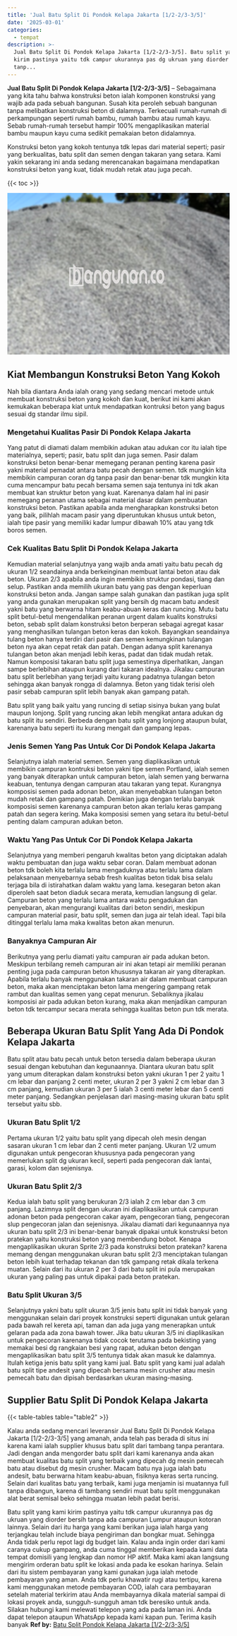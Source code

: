 ```yaml
---
title: 'Jual Batu Split Di Pondok Kelapa Jakarta [1/2-2/3-3/5]'
date: '2025-03-01'
categories:
  - tempat
description: >-
  Jual Batu Split Di Pondok Kelapa Jakarta [1/2-2/3-3/5]. Batu split yang kami
  kirim pastinya yaitu tdk campur ukurannya pas dg ukruan yang diorder bersih
  tanp...
---
```


**Jual Batu Split Di Pondok Kelapa Jakarta \[1/2-2/3-3/5\]** – Sebagaimana yang kita tahu bahwa konstruksi beton ialah komponen konstruksi yang wajib ada pada sebuah bangunan. Susah kita peroleh sebuah bangunan tanpa melibatkan konstruksi beton di dalamnya. Terkecuali rumah-rumah di perkampungan seperti rumah bambu, rumah bambu atau rumah kayu. Sebab rumah-rumah tersebut hampir 100% mengaplikasikan material bambu maupun kayu cuma sedikit pemakaian beton didalamnya.

Konstruksi beton yang kokoh tentunya tdk lepas dari material seperti; pasir yang berkualitas, batu split dan semen dengan takaran yang setara. Kami yakin sekarang ini anda sedang merencanakan bagaimana mendapatkan konstruksi beton yang kuat, tidak mudah retak atau juga pecah.

{{< toc >}}

![Jual Batu Split Di Pondok Kelapa Jakarta [1/2-2/3-3/5]](/images/jual-batu-split-14.png)

## Kiat Membangun Konstruksi Beton Yang Kokoh

Nah bila diantara Anda ialah orang yang sedang mencari metode untuk membuat konstruksi beton yang kokoh dan kuat, berikut ini kami akan kemukakan beberapa kiat untuk mendapatkan kontruksi beton yang bagus sesuai dg standar ilmu sipil.

### Mengetahui Kualitas Pasir Di Pondok Kelapa Jakarta

Yang patut di diamati dalam membikin adukan atau adukan cor itu ialah tipe materialnya, seperti; pasir, batu split dan juga semen. Pasir dalam konstruksi beton benar-benar memegang peranan penting karena pasir yakni material pemadat antara batu pecah dengan semen. tdk mungkin kita membikin campuran coran dg tanpa pasir dan benar-benar tdk mungkin kita cuma mencampur batu pecah bersama semen saja tentunya ini tdk akan membuat kan struktur beton yang kuat. Karenanya dalam hal ini pasir memegang peranan utama sebagai material dasar dalam pembuatan konstruksi beton. Pastikan apabila anda mengharapkan konstruksi beton yang baik, pilihlah macam pasir yang diperuntukan khusus untuk beton, ialah tipe pasir yang memiliki kadar lumpur dibawah 10% atau yang tdk boros semen.

### Cek Kualitas Batu Split Di Pondok Kelapa Jakarta

Kemudian material selanjutnya yang wajib anda amati yaitu batu pecah dg ukuran 1/2 seandainya anda berkeinginan membuat lantai beton atau dak beton. Ukuran 2/3 apabila anda ingin membikin struktur pondasi, tiang dan selup. Pastikan anda memilih ukuran batu yang pas dengan keperluan konstruksi beton anda. Jangan sampe salah gunakan dan pastikan juga split yang anda gunakan merupakan split yang bersih dg macam batu andesit yakni batu yang berwarna hitam keabu-abuan keras dan runcing. Mutu batu split betul-betul mengendalikan peranan urgent dalam kualits konstruksi beton, sebab split dalam konstruksi beton berperan sebagai agregat kasar yang menghasilkan tulangan beton keras dan kokoh. Bayangkan seandainya tulang beton hanya terdiri dari pasir dan semen kemungkinan tulangan beton nya akan cepat retak dan patah. Dengan adanya split karenanya tulangan beton akan menjadi lebih keras, padat dan tidak mudah retak. Namun komposisi takaran batu split juga semestinya diperhatikan, Jangan sampe berlebihan ataupun kurang dari takaran idealnya. Jikalau campuran batu split berlebihan yang terjadi yaitu kurang padatnya tulangan beton sehingga akan banyak rongga di dalamnya. Beton yang tidak terisi oleh pasir sebab campuran split lebih banyak akan gampang patah.

Batu split yang baik yaitu yang runcing di setiap sisinya bukan yang bulat maupun lonjong. Split yang runcing akan lebih mengikat antara adukan dg batu split itu sendiri. Berbeda dengan batu split yang lonjong ataupun bulat, karenanya batu seperti itu kurang mengait dan gampang lepas.

### Jenis Semen Yang Pas Untuk Cor Di Pondok Kelapa Jakarta

Selanjutnya ialah material semen. Semen yang diaplikasikan untuk membikin campuran kontruksi beton yakni tipe semen Portland, ialah semen yang banyak diterapkan untuk campuran beton, ialah semen yang berwarna keabuan, tentunya dengan campuran atau takaran yang tepat. Kurangnya komposisi semen pada adonan beton, akan menyebabkan tulangan beton mudah retak dan gampang patah. Demikian juga dengan terlalu banyak komposisi semen karenanya campuran beton akan terlalu keras gampang patah dan segera kering. Maka komposisi semen yang setara itu betul-betul penting dalam campuran adukan beton.

### Waktu Yang Pas Untuk Cor Di Pondok Kelapa Jakarta

Selanjutnya yang memberi pengaruh kwalitas beton yang diciptakan adalah waktu pembuatan dan juga waktu sebar coran. Dalam membuat adonan beton tdk boleh kita terlalu lama mengaduknya atau terlalu lama dalam pelaksanaan menyebarnya sebab fresh kualitas beton tidak bisa selalu terjaga bila di istirahatkan dalam waktu yang lama. kesegaran beton akan diperoleh saat beton diaduk secara merata, kemudian langsung di gelar. Campuran beton yang terlalu lama antara waktu pengadukan dan penyebaran, akan mengurangi kualitas dari beton sendiri, meskipun campuran material pasir, batu split, semen dan juga air telah ideal. Tapi bila ditinggal terlalu lama maka kwalitas beton akan menurun.

### Banyaknya Campuran Air

Berikutnya yang perlu diamati yaitu campuran air pada adukan beton. Meskipun terbilang remeh campuran air ini akan tetapi air memiliki peranan penting juga pada campuran beton khususnya takaran air yang diterapkan. Apabila terlalu banyak menggunakan takaran air dalam membuat campuran beton, maka akan menciptakan beton lama mengering gampang retak rambut dan kualitas semen yang cepat menurun. Sebaliknya jikalau komposisi air pada adukan beton kurang, maka akan menjadikan campuran beton tdk tercampur secara merata sehingga kualitas beton pun tdk merata.

## Beberapa Ukuran Batu Split Yang Ada Di Pondok Kelapa Jakarta

Batu split atau batu pecah untuk beton tersedia dalam beberapa ukuran sesuai dengan kebutuhan dan kegunaannya. Diantara ukuran batu split yang umum diterapkan dalam konstruksi beton yakni ukuran 1 per 2 yaitu 1 cm lebar dan panjang 2 centi meter, ukuran 2 per 3 yakni 2 cm lebar dan 3 cm panjang, kemudian ukuran 3 per 5 ialah 3 centi meter lebar dan 5 centi meter panjang. Sedangkan penjelasan dari masing-masing ukuran batu split tersebut yaitu sbb.

### Ukuran Batu Split 1/2

Pertama ukuran 1/2 yaitu batu split yang dipecah oleh mesin dengan sasaran ukuran 1 cm lebar dan 2 centi meter panjang. Ukuran 1/2 umum digunakan untuk pengecoran khususnya pada pengecoran yang memerlukan split dg ukuran kecil, seperti pada pengecoran dak lantai, garasi, kolom dan sejenisnya.

### Ukuran Batu Split 2/3

Kedua ialah batu split yang berukuran 2/3 ialah 2 cm lebar dan 3 cm panjang. Lazimnya split dengan ukuran ini diaplikasikan untuk campuran adonan beton pada pengecoran cakar ayam, pengecoran tiang, pengecoran slup pengecoran jalan dan sejenisnya. Jikalau diamati dari kegunaannya nya ukuran batu split 2/3 ini benar-benar banyak dipakai untuk konstruksi beton pratekan yaitu konstruksi beton yang membendung bobot. Kenapa mengaplikasikan ukuran Sprite 2/3 pada konstruksi beton pratekan? karena memang dengan menggunakan ukuran batu split 2/3 menciptakan tulangan beton lebih kuat terhadap tekanan dan tdk gampang retak dikala terkena muatan. Selain dari itu ukuran 2 per 3 dari batu split ini pula merupakan ukuran yang paling pas untuk dipakai pada beton pratekan.

### Batu Split Ukuran 3/5

Selanjutnya yakni batu split ukuran 3/5 jenis batu split ini tidak banyak yang menggunakan selain dari proyek konstruksi seperti digunakan untuk gelaran pada bawah rel kereta api, taman dan ada juga yang menerapkan untuk gelaran pada ada zona bawah tower. Jika batu ukuran 3/5 ini diaplikasikan untuk pengecoran karenanya tidak cocok terutama pada bekisting yang memakai besi dg rangkaian besi yang rapat, adukan beton dengan mengaplikasikan batu split 3/5 tentunya tidak akan masuk ke dalamnya. Itulah ketiga jenis batu split yang kami jual. Batu split yang kami jual adalah batu split tipe andesit yang dipecah bersama mesin crusher atau mesin pemecah batu dan dipisah berdasarkan ukuran masing-masing.

## Supplier Batu Split Di Pondok Kelapa Jakarta

{{< table-tables table="table2" >}}

Kalau anda sedang mencari leveransir Jual Batu Split Di Pondok Kelapa Jakarta \[1/2-2/3-3/5\] yang amanah, anda telah pas berada di situs ini karena kami ialah supplier khusus batu split dari tambang tanpa perantara. Jadi dengan anda mengorder batu split dari kami karenanya anda akan membuat kualitas batu split yang terbaik yang dipecah dg mesin pemecah batu atau disebut dg mesin crusher. Macam batu nya juga ialah batu andesit, batu berwarna hitam keabu-abuan, fisiknya keras serta runcing. Selain dari kualitas batu yang terbaik, kami juga menjamin isi muatannya full tanpa dibangun, karena di tambang sendiri muat batu split menggunakan alat berat semisal beko sehingga muatan lebih padat berisi.

Batu split yang kami kirim pastinya yaitu tdk campur ukurannya pas dg ukruan yang diorder bersih tanpa ada campuran Lumpur ataupun kotoran lainnya. Selain dari itu harga yang kami berikan juga ialah harga yang terjangkau telah include biaya pengiriman dan bongkar muat. Sehingga Anda tidak perlu repot lagi dg budget lain. Kalau anda ingin order dari kami caranya cukup gampang, anda cuma tinggal memberikan kepada kami data tempat domisili yang lengkap dan nomor HP aktif. Maka kami akan langsung mengirim orderan batu split ke lokasi anda pada ke esokan harinya. Selain dari itu sistem pembayaran yang kami gunakan juga ialah metode pembayaran yang aman. Anda tdk perlu khawatir rugi atau tertipu, karena kami menggunakan metode pembayaran COD, ialah cara pembayaran setelah material terkirim atau Anda membayarnya dikala material sampai di lokasi proyek anda, sungguh-sungguh aman tdk beresiko untuk anda. Silakan hubungi kami melewati telepon yang ada pada laman ini. Anda dapat telepon ataupun WhatsApp kepada kami kapan pun. Terima kasih banyak
**Ref by:** [Batu Split Pondok Kelapa Jakarta [1/2-2/3-3/5]](https://id.wikipedia.org/wiki/Batu)
